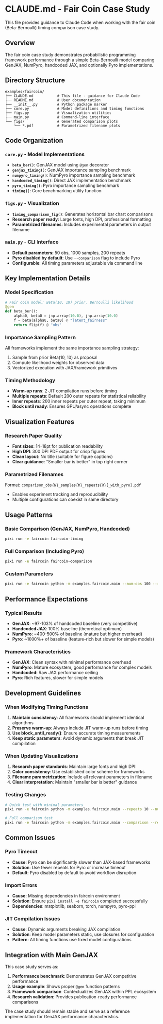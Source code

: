 # CLAUDE.md - Fair Coin Case Study

This file provides guidance to Claude Code when working with the fair coin (Beta-Bernoulli) timing comparison case study.

## Overview

The fair coin case study demonstrates probabilistic programming framework performance through a simple Beta-Bernoulli model comparing GenJAX, NumPyro, handcoded JAX, and optionally Pyro implementations.

## Directory Structure

```
examples/faircoin/
├── CLAUDE.md           # This file - guidance for Claude Code
├── README.md           # User documentation
├── __init__.py         # Python package marker
├── core.py             # Model definitions and timing functions
├── figs.py             # Visualization utilities
├── main.py             # Command-line interface
└── figs/               # Generated comparison plots
    └── *.pdf           # Parametrized filename plots
```

## Code Organization

### `core.py` - Model Implementations
- **`beta_ber()`**: GenJAX model using `@gen` decorator
- **`genjax_timing()`**: GenJAX importance sampling benchmark
- **`numpyro_timing()`**: NumPyro importance sampling benchmark
- **`handcoded_timing()`**: Direct JAX implementation benchmark
- **`pyro_timing()`**: Pyro importance sampling benchmark
- **`timing()`**: Core benchmarking utility function

### `figs.py` - Visualization
- **`timing_comparison_fig()`**: Generates horizontal bar chart comparisons
- **Research paper ready**: Large fonts, high DPI, professional formatting
- **Parametrized filenames**: Includes experimental parameters in output filename

### `main.py` - CLI Interface
- **Default parameters**: 50 obs, 1000 samples, 200 repeats
- **Pyro disabled by default**: Use `--comparison` flag to include Pyro
- **Configurable**: All timing parameters adjustable via command line

## Key Implementation Details

### Model Specification
```python
# Fair coin model: Beta(10, 10) prior, Bernoulli likelihood
@gen
def beta_ber():
    alpha0, beta0 = jnp.array(10.0), jnp.array(10.0)
    f = beta(alpha0, beta0) @ "latent_fairness"
    return flip(f) @ "obs"
```

### Importance Sampling Pattern
All frameworks implement the same importance sampling strategy:
1. Sample from prior Beta(10, 10) as proposal
2. Compute likelihood weights for observed data
3. Vectorized execution with JAX/framework primitives

### Timing Methodology
- **Warm-up runs**: 2 JIT compilation runs before timing
- **Multiple repeats**: Default 200 outer repeats for statistical reliability
- **Inner repeats**: 200 inner repeats per outer repeat, taking minimum
- **Block until ready**: Ensures GPU/async operations complete

## Visualization Features

### Research Paper Quality
- **Font sizes**: 14-18pt for publication readability
- **High DPI**: 300 DPI PDF output for crisp figures
- **Clean layout**: No title (suitable for figure captions)
- **Clear guidance**: "Smaller bar is better" in top right corner

### Parametrized Filenames
Format: `comparison_obs{N}_samples{M}_repeats{R}[_with_pyro].pdf`
- Enables experiment tracking and reproducibility
- Multiple configurations can coexist in same directory

## Usage Patterns

### Basic Comparison (GenJAX, NumPyro, Handcoded)
```bash
pixi run -e faircoin faircoin-timing
```

### Full Comparison (Including Pyro)
```bash
pixi run -e faircoin faircoin-comparison
```

### Custom Parameters
```bash
pixi run -e faircoin python -m examples.faircoin.main --num-obs 100 --repeats 50 --num-samples 2000
```

## Performance Expectations

### Typical Results
- **GenJAX**: ~97-103% of handcoded baseline (very competitive)
- **Handcoded JAX**: 100% baseline (theoretical optimum)
- **NumPyro**: ~400-500% of baseline (mature but higher overhead)
- **Pyro**: ~1000%+ of baseline (feature-rich but slower for simple models)

### Framework Characteristics
- **GenJAX**: Clean syntax with minimal performance overhead
- **NumPyro**: Mature ecosystem, good performance for complex models
- **Handcoded**: Raw JAX performance ceiling
- **Pyro**: Rich features, slower for simple models

## Development Guidelines

### When Modifying Timing Functions
1. **Maintain consistency**: All frameworks should implement identical algorithms
2. **Preserve warm-up**: Always include JIT warm-up runs before timing
3. **Use block_until_ready()**: Ensure accurate timing measurements
4. **Keep static parameters**: Avoid dynamic arguments that break JIT compilation

### When Updating Visualizations
1. **Research paper standards**: Maintain large fonts and high DPI
2. **Color consistency**: Use established color scheme for frameworks
3. **Filename parametrization**: Include all relevant parameters in filename
4. **Clear interpretation**: Maintain "smaller bar is better" guidance

### Testing Changes
```bash
# Quick test with minimal parameters
pixi run -e faircoin python -m examples.faircoin.main --repeats 10 --num-samples 100

# Full comparison test
pixi run -e faircoin python -m examples.faircoin.main --comparison --repeats 20 --num-samples 500
```

## Common Issues

### Pyro Timeout
- **Cause**: Pyro can be significantly slower than JAX-based frameworks
- **Solution**: Use fewer repeats for Pyro or increase timeout
- **Default**: Pyro disabled by default to avoid workflow disruption

### Import Errors
- **Cause**: Missing dependencies in faircoin environment
- **Solution**: Ensure `pixi install -e faircoin` completed successfully
- **Dependencies**: matplotlib, seaborn, torch, numpyro, pyro-ppl

### JIT Compilation Issues
- **Cause**: Dynamic arguments breaking JAX compilation
- **Solution**: Keep model parameters static, use closures for configuration
- **Pattern**: All timing functions use fixed model configurations

## Integration with Main GenJAX

This case study serves as:
1. **Performance benchmark**: Demonstrates GenJAX competitive performance
2. **Usage example**: Shows proper `@gen` function patterns
3. **Framework comparison**: Contextualizes GenJAX within PPL ecosystem
4. **Research validation**: Provides publication-ready performance comparisons

The case study should remain stable and serve as a reference implementation for GenJAX performance characteristics.
